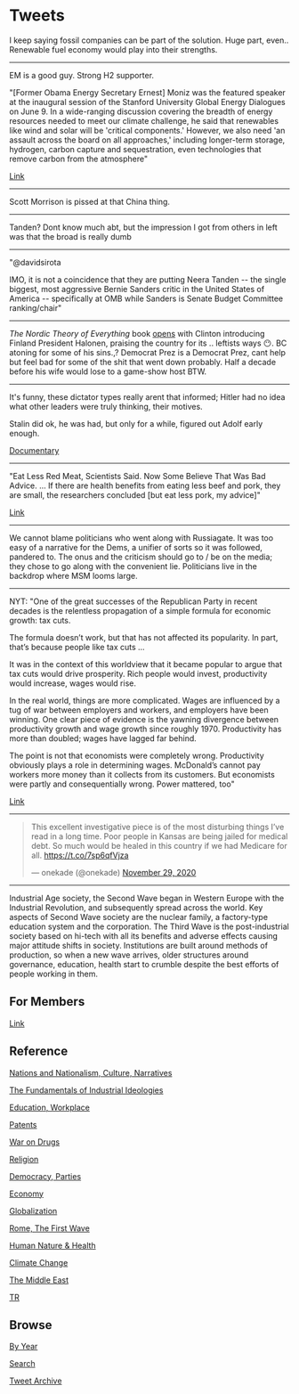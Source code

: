 # Tweets

I keep saying fossil companies can be part of the solution. Huge part,
even.. Renewable fuel economy would play into their strengths.

---

EM is a good guy. Strong H2 supporter.

"[Former Obama Energy Secretary Ernest] Moniz was the featured speaker
at the inaugural session of the Stanford University Global Energy
Dialogues on June 9. In a wide-ranging discussion covering the breadth
of energy resources needed to meet our climate challenge, he said that
renewables like wind and solar will be 'critical components.' However,
we also need 'an assault across the board on all approaches,'
including longer-term storage, hydrogen, carbon capture and
sequestration, even technologies that remove carbon from the
atmosphere"

[Link](https://energy.stanford.edu/news/energy-innovation-all-fronts-and-equity-needed-address-climate-change)

---

Scott Morrison is pissed at that China thing. 

---

Tanden? Dont know much abt, but the impression I got from others in
left was that the broad is really dumb

---

"@davidsirota

IMO, it is not a coincidence that they are putting Neera Tanden -- the
single biggest, most aggressive Bernie Sanders critic in the United
States of America -- specifically at OMB while Sanders is Senate
Budget Committee ranking/chair"

---

*The Nordic Theory of Everything* book [opens](2017/08/the-nordic-theory-of-everything.md)
with Clinton introducing Finland President Halonen, praising the country
for its .. leftists ways 😶. BC atoning for some of his sins.,? Democrat Prez
is a Democrat Prez, cant help but feel bad for some of the shit that went
down probably. Half a decade before his wife would lose to a game-show
host BTW.

---

It's funny, these dictator types really arent that informed; Hitler
had no idea what other leaders were truly thinking, their motives.

Stalin did ok, he was had, but only for a while, figured out Adolf early
enough.

[Documentary](https://youtu.be/E2zrqzvtWio?t=1382)

---

"Eat Less Red Meat, Scientists Said. Now Some Believe That Was Bad
Advice. ...  If there are health benefits from eating less beef and
pork, they are small, the researchers concluded [but eat less pork, my
advice]"

[Link](https://www.nytimes.com/2019/09/30/health/red-meat-heart-cancer.html)

---

We cannot blame politicians who went along with Russiagate. It was too
easy of a narrative for the Dems, a unifier of sorts so it was
followed, pandered to. The onus and the criticism should go to / be on
the media; they chose to go along with the convenient lie. Politicians
live in the backdrop where MSM looms large.

---

NYT: "One of the great successes of the Republican Party in recent
decades is the relentless propagation of a simple formula for economic
growth: tax cuts.

The formula doesn’t work, but that has not affected its popularity. In
part, that’s because people like tax cuts ...

It was in the context of this worldview that it became popular to
argue that tax cuts would drive prosperity. Rich people would invest,
productivity would increase, wages would rise.

In the real world, things are more complicated. Wages are influenced
by a tug of war between employers and workers, and employers have been
winning. One clear piece of evidence is the yawning divergence between
productivity growth and wage growth since roughly 1970. Productivity
has more than doubled; wages have lagged far behind.

The point is not that economists were completely wrong. Productivity
obviously plays a role in determining wages. McDonald’s cannot pay
workers more money than it collects from its customers. But economists
were partly and consequentially wrong. Power mattered, too"

[Link](https://www.nytimes.com/2020/11/28/opinion/wages-economic-growth.html)

---

<blockquote class="twitter-tweet"><p lang="en" dir="ltr">This excellent investigative piece is of the most disturbing things I’ve read in a long time. Poor people in Kansas are being jailed for medical debt. So much would be healed in this country if we had Medicare for all. <a href="https://t.co/7sp6qfVjza">https://t.co/7sp6qfVjza</a></p>&mdash; onekade (@onekade) <a href="https://twitter.com/onekade/status/1332958417699397634?ref_src=twsrc%5Etfw">November 29, 2020</a></blockquote> <script async src="https://platform.twitter.com/widgets.js" charset="utf-8"></script>

---

Industrial Age society, the Second Wave began in Western Europe with
the Industrial Revolution, and subsequently spread across the
world. Key aspects of Second Wave society are the nuclear family, a
factory-type education system and the corporation. The Third Wave is
the post-industrial society based on hi-tech with all its benefits and
adverse effects causing major attitude shifts in society. Institutions
are built around methods of production, so when a new wave arrives,
older structures around governance, education, health start to crumble
despite the best efforts of people working in them.

## For Members

[Link](https://thirdwave-members.herokuapp.com)

## Reference

[Nations and Nationalism, Culture, Narratives](/2013/02/nations-and-nationalism.md)

[The Fundamentals of Industrial Ideologies](/2011/04/fundamentals-of-industrial-ideologies.md)

[Education, Workplace](2017/09/education-workplace.md)

[Patents](/2018/09/patents.md)

[War on Drugs](/2019/11/war-on-drugs.md)

[Religion](/2015/04/god-religion.md)

[Democracy, Parties](/2016/11/democracy.md)

[Economy](/2018/05/economy.md)

[Globalization](/2018/09/globalization.md)

[Rome, The First Wave](/2017/12/rome.md)

[Human Nature & Health](/2020/07/human-nature.md)

[Climate Change](/2018/12/climate.md)

[The Middle East](/2019/07/middleeast.md)

[TR](../tr)

## Browse

[By Year](years.md)

[Search](search.html)

[Tweet Archive](/tweets/README.md)

